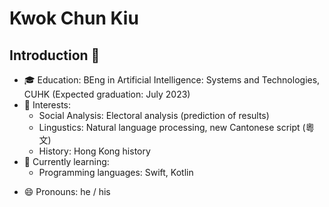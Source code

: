 # Kwok Chun Kiu

## Introduction 👋

- 🎓 Education: BEng in Artificial Intelligence: Systems and Technologies, CUHK (Expected graduation: July 2023)
- 🔭 Interests:
  - Social Analysis: Electoral analysis (prediction of results)
  - Lingustics: Natural language processing, new Cantonese script (粵文)
  - History: Hong Kong history
- 🌱 Currently learning:
  - Programming languages: Swift, Kotlin
<!-- - 📫 How to reach me: kwokchunkiu6@gmail.com -->
- 😄 Pronouns: he / his
